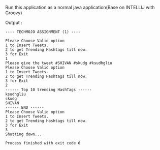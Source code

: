Run this application as a normal java application(Base on INTELLIJ with Groovy)

Output : 

    ---- TECHMOJO ASSIGNMENT (1) ---- 

    Please Choose Valid option
    1 to Insert Tweets.
    2 to get Trending Hashtags till now.
    3 for Exit
    1
    Please give the tweet #SHIVAN #skudg #ksudhgliu
    Please Choose Valid option
    1 to Insert Tweets.
    2 to get Trending Hashtags till now.
    3 for Exit
    2
    ------ Top 10 trending HashTags ------
    ksudhgliu
    skudg
    SHIVAN
    ------ END ------
    Please Choose Valid option
    1 to Insert Tweets.
    2 to get Trending Hashtags till now.
    3 for Exit
    3
    Shutting down...
    
    Process finished with exit code 0
